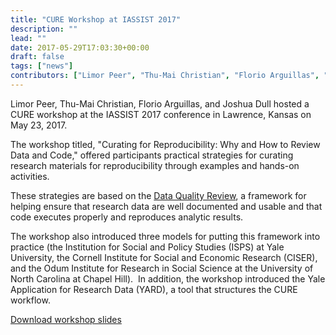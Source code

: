 ```yaml
---
title: "CURE Workshop at IASSIST 2017"
description: ""
lead: ""
date: 2017-05-29T17:03:30+00:00
draft: false
tags: ["news"]
contributors: ["Limor Peer", "Thu-Mai Christian", "Florio Arguillas", "Joshua Dull"]
---
```


Limor Peer, Thu-Mai Christian, Florio Arguillas, and Joshua Dull hosted a CURE workshop at the IASSIST 2017 conference in Lawrence, Kansas on May 23, 2017.

The workshop titled, "Curating for Reproducibility: Why and How to Review Data and Code," offered participants practical strategies for curating research materials for reproducibility through examples and hands-on activities.

These strategies are based on the [Data Quality Review](/resources/dqr/), a framework for helping ensure that research data are well documented and usable and that code executes properly and reproduces analytic results.

The workshop also introduced three models for putting this framework into practice (the Institution for Social and Policy Studies (ISPS) at Yale University, the Cornell Institute for Social and Economic Research (CISER), and the Odum Institute for Research in Social Science at the University of North Carolina at Chapel Hill).  In addition, the workshop introduced the Yale Application for Research Data (YARD), a tool that structures the CURE workflow.

[Download workshop slides](IASSIST_CURE_2017.pdf)
